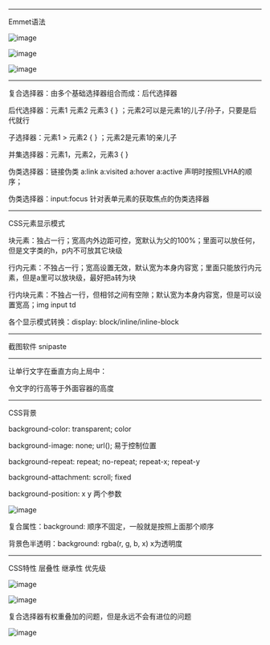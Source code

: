 -------
Emmet语法

![image](https://user-images.githubusercontent.com/55564937/127864047-e2443e3d-92e6-431a-a447-907784a1cdd2.png)

![image](https://user-images.githubusercontent.com/55564937/127864362-7e7d75d1-4639-453c-a6db-99617d5b4f97.png)

![image](https://user-images.githubusercontent.com/55564937/127864651-cd869e9f-230e-4e8e-8def-3643e69bcf32.png)

-------
复合选择器：由多个基础选择器组合而成：后代选择器 

后代选择器：元素1 元素2 元素3 { }  ；元素2可以是元素1的儿子/孙子，只要是后代就行

子选择器：元素1 > 元素2 { } ；元素2是元素1的亲儿子

并集选择器：元素1，元素2，元素3 { }

伪类选择器：链接伪类 a:link a:visited a:hover a:active 声明时按照LVHA的顺序；

伪类选择器：input:focus 针对表单元素的获取焦点的伪类选择器

-------
CSS元素显示模式

块元素：独占一行；宽高内外边距可控，宽默认为父的100%；里面可以放任何，但是文字类的h，p内不可放其它块级

行内元素：不独占一行；宽高设置无效，默认宽为本身内容宽；里面只能放行内元素，但是a里可以放块级，最好把a转为块

行内块元素：不独占一行，但相邻之间有空隙；默认宽为本身内容宽，但是可以设置宽高；img input td

各个显示模式转换：display: block/inline/inline-block

-------
截图软件 snipaste

-------
让单行文字在垂直方向上局中：

令文字的行高等于外面容器的高度

-------
CSS背景

background-color: transparent; color

background-image: none; url();    易于控制位置

background-repeat: repeat; no-repeat; repeat-x; repeat-y

background-attachment: scroll; fixed

background-position: x y 两个参数

![image](https://user-images.githubusercontent.com/55564937/127948208-fa464354-f269-4d41-a153-6f33e85b8aa0.png)

复合属性：background: 顺序不固定，一般就是按照上面那个顺序

背景色半透明：background: rgba(r, g, b, x) x为透明度

-------
CSS特性 层叠性 继承性 优先级

![image](https://user-images.githubusercontent.com/55564937/127954062-3a5c9daf-4160-4601-b458-ef6b201b932a.png)

![image](https://user-images.githubusercontent.com/55564937/127954990-25f53fe8-793d-4245-9e42-769064be7ac9.png)

复合选择器有权重叠加的问题，但是永远不会有进位的问题

![image](https://user-images.githubusercontent.com/55564937/127970765-1f07d648-db46-4e7a-84f0-85ec013ad92f.png)








